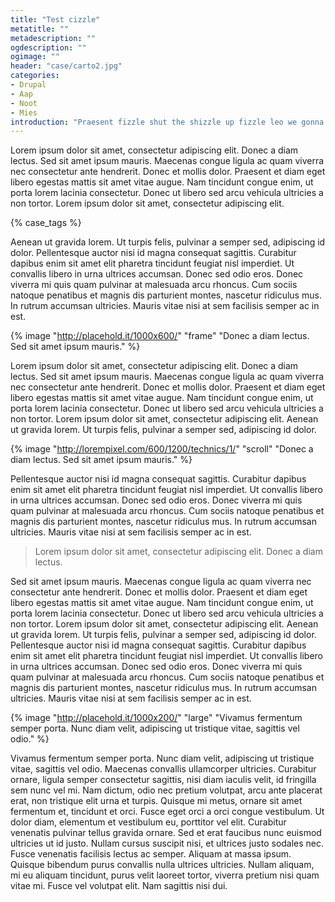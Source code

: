 ```yaml
---
title: "Test cizzle"
metatitle: ""
metadescription: ""
ogdescription: ""
ogimage: ""
header: "case/carto2.jpg"
categories:
- Drupal
- Aap
- Noot
- Mies
introduction: "Praesent fizzle shut the shizzle up fizzle leo we gonna chung molestie. I'm in the shizzle vestibulizzle tortor vel owned."
---
```

Lorem ipsum dolor sit amet, consectetur adipiscing elit. Donec a diam lectus. Sed sit amet ipsum mauris. Maecenas congue ligula ac quam viverra nec consectetur ante hendrerit. Donec et mollis dolor. Praesent et diam eget libero egestas mattis sit amet vitae augue. Nam tincidunt congue enim, ut porta lorem lacinia consectetur. Donec ut libero sed arcu vehicula ultricies a non tortor. Lorem ipsum dolor sit amet, consectetur adipiscing elit.

{% case_tags %}

Aenean ut gravida lorem. Ut turpis felis, pulvinar a semper sed, adipiscing id dolor. Pellentesque auctor nisi id magna consequat sagittis. Curabitur dapibus enim sit amet elit pharetra tincidunt feugiat nisl imperdiet. Ut convallis libero in urna ultrices accumsan. Donec sed odio eros. Donec viverra mi quis quam pulvinar at malesuada arcu rhoncus. Cum sociis natoque penatibus et magnis dis parturient montes, nascetur ridiculus mus. In rutrum accumsan ultricies. Mauris vitae nisi at sem facilisis semper ac in est.

{% image "http://placehold.it/1000x600/" "frame" "Donec a diam lectus. Sed sit amet ipsum mauris." %}

Lorem ipsum dolor sit amet, consectetur adipiscing elit. Donec a diam lectus. Sed sit amet ipsum mauris. Maecenas congue ligula ac quam viverra nec consectetur ante hendrerit. Donec et mollis dolor. Praesent et diam eget libero egestas mattis sit amet vitae augue. Nam tincidunt congue enim, ut porta lorem lacinia consectetur. Donec ut libero sed arcu vehicula ultricies a non tortor. Lorem ipsum dolor sit amet, consectetur adipiscing elit. Aenean ut gravida lorem. Ut turpis felis, pulvinar a semper sed, adipiscing id dolor.

{% image "http://lorempixel.com/600/1200/technics/1/" "scroll" "Donec a diam lectus. Sed sit amet ipsum mauris." %}

Pellentesque auctor nisi id magna consequat sagittis. Curabitur dapibus enim sit amet elit pharetra tincidunt feugiat nisl imperdiet. Ut convallis libero in urna ultrices accumsan. Donec sed odio eros. Donec viverra mi quis quam pulvinar at malesuada arcu rhoncus. Cum sociis natoque penatibus et magnis dis parturient montes, nascetur ridiculus mus. In rutrum accumsan ultricies. Mauris vitae nisi at sem facilisis semper ac in est.

> Lorem ipsum dolor sit amet, consectetur adipiscing elit. Donec a diam lectus.

Sed sit amet ipsum mauris. Maecenas congue ligula ac quam viverra nec consectetur ante hendrerit. Donec et mollis dolor. Praesent et diam eget libero egestas mattis sit amet vitae augue. Nam tincidunt congue enim, ut porta lorem lacinia consectetur. Donec ut libero sed arcu vehicula ultricies a non tortor. Lorem ipsum dolor sit amet, consectetur adipiscing elit. Aenean ut gravida lorem. Ut turpis felis, pulvinar a semper sed, adipiscing id dolor. Pellentesque auctor nisi id magna consequat sagittis. Curabitur dapibus enim sit amet elit pharetra tincidunt feugiat nisl imperdiet. Ut convallis libero in urna ultrices accumsan. Donec sed odio eros. Donec viverra mi quis quam pulvinar at malesuada arcu rhoncus. Cum sociis natoque penatibus et magnis dis parturient montes, nascetur ridiculus mus. In rutrum accumsan ultricies. Mauris vitae nisi at sem facilisis semper ac in est.

{% image "http://placehold.it/1000x200/" "large" "Vivamus fermentum semper porta. Nunc diam velit, adipiscing ut tristique vitae, sagittis vel odio." %}

Vivamus fermentum semper porta. Nunc diam velit, adipiscing ut tristique vitae, sagittis vel odio. Maecenas convallis ullamcorper ultricies. Curabitur ornare, ligula semper consectetur sagittis, nisi diam iaculis velit, id fringilla sem nunc vel mi. Nam dictum, odio nec pretium volutpat, arcu ante placerat erat, non tristique elit urna et turpis. Quisque mi metus, ornare sit amet fermentum et, tincidunt et orci. Fusce eget orci a orci congue vestibulum. Ut dolor diam, elementum et vestibulum eu, porttitor vel elit. Curabitur venenatis pulvinar tellus gravida ornare. Sed et erat faucibus nunc euismod ultricies ut id justo. Nullam cursus suscipit nisi, et ultrices justo sodales nec. Fusce venenatis facilisis lectus ac semper. Aliquam at massa ipsum. Quisque bibendum purus convallis nulla ultrices ultricies. Nullam aliquam, mi eu aliquam tincidunt, purus velit laoreet tortor, viverra pretium nisi quam vitae mi. Fusce vel volutpat elit. Nam sagittis nisi dui.
